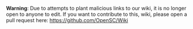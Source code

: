**Warning**: Due to attempts to plant malicious links to our wiki, it is no longer open to anyone to edit. If
you want to contribute to this, wiki, please open a pull request here: https://github.com/OpenSC/Wiki
